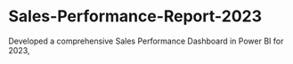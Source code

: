 # Sales-Performance-Report-2023
 Developed a comprehensive Sales Performance Dashboard in Power BI for 2023,
